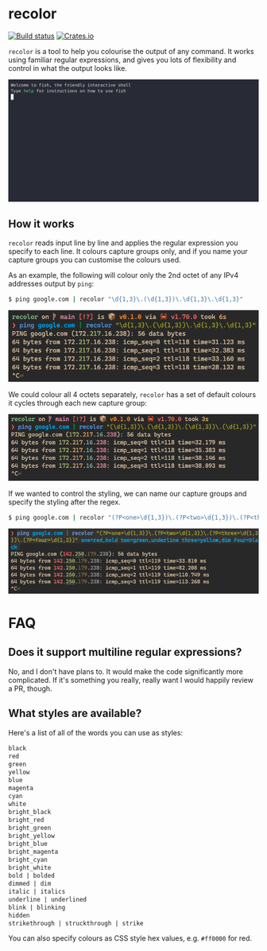 # recolor

[![Build status](https://github.com/samwho/recolor/workflows/Build/badge.svg)](https://github.com/samwho/recolor/actions)
[![Crates.io](https://img.shields.io/crates/v/recolor.svg)](https://crates.io/crates/recolor)

`recolor` is a tool to help you colourise the output of any command. It works
using familiar regular expressions, and gives you lots of flexibility and
control in what the output looks like.

![](images/demo.gif)

## How it works

`recolor` reads input line by line and applies the regular expression you
specify to each line. It colours capture groups only, and if you name your
capture groups you can customise the colours used.

As an example, the following will colour only the 2nd octet of any IPv4
addresses output by `ping`:

```bash
$ ping google.com | recolor "\d{1,3}\.(\d{1,3})\.\d{1,3}\.\d{1,3}"
```

![](images/example-ping-1.png)

We could colour all 4 octets separately, `recolor` has a set of default
colours it cycles through each new capture group:

![](images/example-ping-2.png)

If we wanted to control the styling, we can name our capture groups and
specify the styling after the regex.

```bash
$ ping google.com | recolor "(?P<one>\d{1,3})\.(?P<two>\d{1,3})\.(?P<three>\d{1,3})\.(?P<four>\d{1,3})" one=red,bold two=green,underline three=yellow,dim four=black
```

![](images/example-ping-3.png)

# FAQ

## Does it support multiline regular expressions?

No, and I don't have plans to. It would make the code significantly more
complicated. If it's something you really, really want I would happily review a
PR, though.

## What styles are available?

Here's a list of all of the words you can use as styles:

```
black
red
green
yellow
blue
magenta
cyan
white
bright_black
bright_red
bright_green
bright_yellow
bright_blue
bright_magenta
bright_cyan
bright_white
bold | bolded
dimmed | dim
italic | italics
underline | underlined
blink | blinking
hidden
strikethrough | struckthrough | strike
```

You can also specify colours as CSS style hex values, e.g. `#ff0000` for red.
